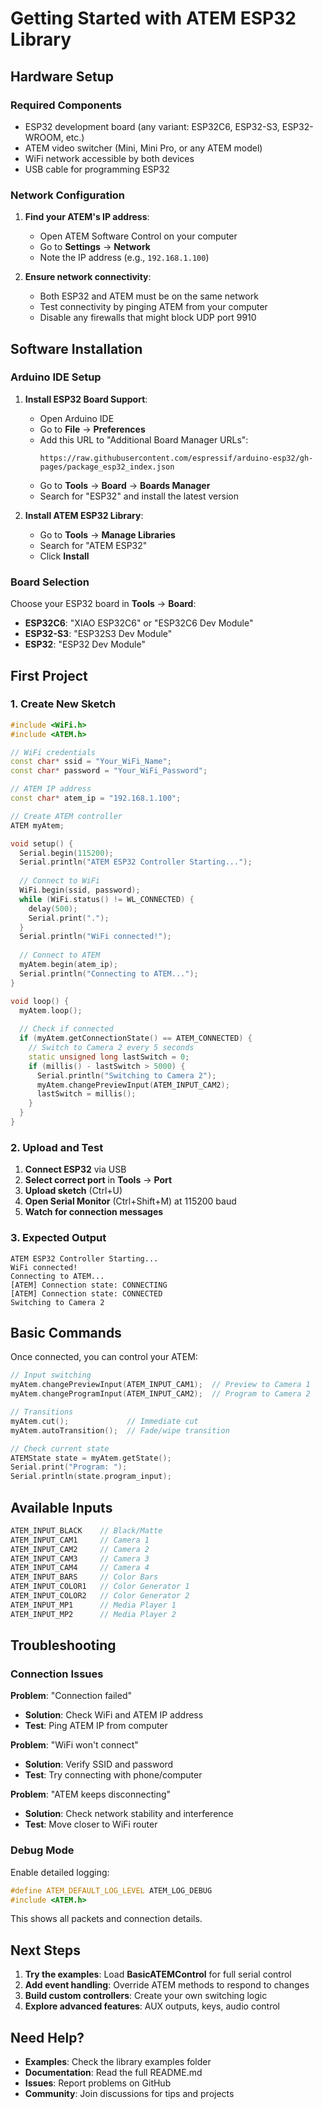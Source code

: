 # Getting Started with ATEM ESP32 Library

## Hardware Setup

### Required Components
- ESP32 development board (any variant: ESP32C6, ESP32-S3, ESP32-WROOM, etc.)
- ATEM video switcher (Mini, Mini Pro, or any ATEM model)
- WiFi network accessible by both devices
- USB cable for programming ESP32

### Network Configuration

1. **Find your ATEM's IP address**:
   - Open ATEM Software Control on your computer
   - Go to **Settings** → **Network**
   - Note the IP address (e.g., `192.168.1.100`)

2. **Ensure network connectivity**:
   - Both ESP32 and ATEM must be on the same network
   - Test connectivity by pinging ATEM from your computer
   - Disable any firewalls that might block UDP port 9910

## Software Installation

### Arduino IDE Setup

1. **Install ESP32 Board Support**:
   - Open Arduino IDE
   - Go to **File** → **Preferences**
   - Add this URL to "Additional Board Manager URLs":
     ```
     https://raw.githubusercontent.com/espressif/arduino-esp32/gh-pages/package_esp32_index.json
     ```
   - Go to **Tools** → **Board** → **Boards Manager**
   - Search for "ESP32" and install the latest version

2. **Install ATEM ESP32 Library**:
   - Go to **Tools** → **Manage Libraries**
   - Search for "ATEM ESP32"
   - Click **Install**

### Board Selection

Choose your ESP32 board in **Tools** → **Board**:
- **ESP32C6**: "XIAO ESP32C6" or "ESP32C6 Dev Module"
- **ESP32-S3**: "ESP32S3 Dev Module"
- **ESP32**: "ESP32 Dev Module"

## First Project

### 1. Create New Sketch

```cpp
#include <WiFi.h>
#include <ATEM.h>

// WiFi credentials
const char* ssid = "Your_WiFi_Name";
const char* password = "Your_WiFi_Password";

// ATEM IP address
const char* atem_ip = "192.168.1.100";

// Create ATEM controller
ATEM myAtem;

void setup() {
  Serial.begin(115200);
  Serial.println("ATEM ESP32 Controller Starting...");
  
  // Connect to WiFi
  WiFi.begin(ssid, password);
  while (WiFi.status() != WL_CONNECTED) {
    delay(500);
    Serial.print(".");
  }
  Serial.println("WiFi connected!");
  
  // Connect to ATEM
  myAtem.begin(atem_ip);
  Serial.println("Connecting to ATEM...");
}

void loop() {
  myAtem.loop();
  
  // Check if connected
  if (myAtem.getConnectionState() == ATEM_CONNECTED) {
    // Switch to Camera 2 every 5 seconds
    static unsigned long lastSwitch = 0;
    if (millis() - lastSwitch > 5000) {
      Serial.println("Switching to Camera 2");
      myAtem.changePreviewInput(ATEM_INPUT_CAM2);
      lastSwitch = millis();
    }
  }
}
```

### 2. Upload and Test

1. **Connect ESP32** via USB
2. **Select correct port** in **Tools** → **Port**
3. **Upload sketch** (Ctrl+U)
4. **Open Serial Monitor** (Ctrl+Shift+M) at 115200 baud
5. **Watch for connection messages**

### 3. Expected Output

```
ATEM ESP32 Controller Starting...
WiFi connected!
Connecting to ATEM...
[ATEM] Connection state: CONNECTING
[ATEM] Connection state: CONNECTED
Switching to Camera 2
```

## Basic Commands

Once connected, you can control your ATEM:

```cpp
// Input switching
myAtem.changePreviewInput(ATEM_INPUT_CAM1);  // Preview to Camera 1
myAtem.changeProgramInput(ATEM_INPUT_CAM2);  // Program to Camera 2

// Transitions
myAtem.cut();             // Immediate cut
myAtem.autoTransition();  // Fade/wipe transition

// Check current state
ATEMState state = myAtem.getState();
Serial.print("Program: ");
Serial.println(state.program_input);
```

## Available Inputs

```cpp
ATEM_INPUT_BLACK    // Black/Matte
ATEM_INPUT_CAM1     // Camera 1
ATEM_INPUT_CAM2     // Camera 2
ATEM_INPUT_CAM3     // Camera 3
ATEM_INPUT_CAM4     // Camera 4
ATEM_INPUT_BARS     // Color Bars
ATEM_INPUT_COLOR1   // Color Generator 1
ATEM_INPUT_COLOR2   // Color Generator 2
ATEM_INPUT_MP1      // Media Player 1
ATEM_INPUT_MP2      // Media Player 2
```

## Troubleshooting

### Connection Issues

**Problem**: "Connection failed"
- **Solution**: Check WiFi and ATEM IP address
- **Test**: Ping ATEM IP from computer

**Problem**: "WiFi won't connect"
- **Solution**: Verify SSID and password
- **Test**: Try connecting with phone/computer

**Problem**: "ATEM keeps disconnecting"
- **Solution**: Check network stability and interference
- **Test**: Move closer to WiFi router

### Debug Mode

Enable detailed logging:

```cpp
#define ATEM_DEFAULT_LOG_LEVEL ATEM_LOG_DEBUG
#include <ATEM.h>
```

This shows all packets and connection details.

## Next Steps

1. **Try the examples**: Load **BasicATEMControl** for full serial control
2. **Add event handling**: Override ATEM methods to respond to changes
3. **Build custom controllers**: Create your own switching logic
4. **Explore advanced features**: AUX outputs, keys, audio control

## Need Help?

- **Examples**: Check the library examples folder
- **Documentation**: Read the full README.md
- **Issues**: Report problems on GitHub
- **Community**: Join discussions for tips and projects
